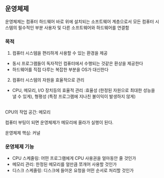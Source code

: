 ## 운영체제
운영체제는 컴퓨터 하드웨어 바로 위에 설치되는 소프트웨어 계층으로서 모든 컴퓨터 시스템의 필수적인 부분
사용자 및 다른 소프트웨어와 하드웨어를 연결함

### 목적 

1. 컴퓨터 시스템을 편리하게 사용할 수 있는 환경을 제공

- 동시 프로그램들이 독자적인 컴퓨터에서 수행되는 것같은 환상을 제공한다
- 하드웨어를 직접 다루는 복잡한 부분을 OS가 대신한다

2. 컴퓨터 시스템의 자원을 효율적으로 관리

- CPU, 메모리, I/O 장치등의 효율적 관리
  :효율성 (한정된 자원으로 최대한 성능을 낼 수 있게), 형평성 (특정 프로그램에 지나친 불이익이 발생하지 않게)


<br>
CPU의 작업 공간: 메모리

컴퓨터 부팅이 되면 운영체제가 메모리에 올라가 실행이 된다.

운영체제 핵심: 커널

### 운영체제 기능

- CPU 스케줄링: 어떤 프로그램에게 CPU 사용권을 얼마동안 줄 것인가
- 메모리 관리: 한정된 메모리를 얼만큼 쪼개어 사용할 것인가
- 디스크 스케줄링: 디스크에 들어온 요청을 어떤 순서로 처리할 것인가
